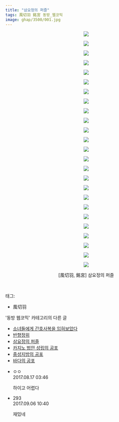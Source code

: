 ```yaml
---
title: "삼요정의 퍼즐"
tags: 風切羽 銘宮 동방_웹코믹
image: ghap/3500/001.jpg
---
```

<div class="article">
<p style="text-align: center; clear: none; float: none;"><img src="{{ site.nasurl }}/ghap/3500/001.jpg"/></p>
<p style="text-align: center; clear: none; float: none;"><img src="{{ site.nasurl }}/ghap/3500/002.jpg"/></p>
<p style="text-align: center; clear: none; float: none;"><img src="{{ site.nasurl }}/ghap/3500/003.jpg"/></p>
<p style="text-align: center; clear: none; float: none;"><img src="{{ site.nasurl }}/ghap/3500/004.jpg"/></p>
<p style="text-align: center; clear: none; float: none;"><img src="{{ site.nasurl }}/ghap/3500/005.jpg"/></p>
<p style="text-align: center; clear: none; float: none;"><img src="{{ site.nasurl }}/ghap/3500/006.jpg"/></p>
<p style="text-align: center; clear: none; float: none;"><img src="{{ site.nasurl }}/ghap/3500/007.jpg"/></p>
<p style="text-align: center; clear: none; float: none;"><img src="{{ site.nasurl }}/ghap/3500/008.jpg"/></p>
<p style="text-align: center; clear: none; float: none;"><img src="{{ site.nasurl }}/ghap/3500/009.jpg"/></p>
<p style="text-align: center; clear: none; float: none;"><img src="{{ site.nasurl }}/ghap/3500/010.jpg"/></p>
<p style="text-align: center; clear: none; float: none;"><img src="{{ site.nasurl }}/ghap/3500/011.jpg"/></p>
<p style="text-align: center; clear: none; float: none;"><img src="{{ site.nasurl }}/ghap/3500/012.jpg"/></p>
<p style="text-align: center; clear: none; float: none;"><img src="{{ site.nasurl }}/ghap/3500/013.jpg"/></p>
<p style="text-align: center; clear: none; float: none;"><img src="{{ site.nasurl }}/ghap/3500/014.jpg"/></p>
<p style="text-align: center; clear: none; float: none;"><img src="{{ site.nasurl }}/ghap/3500/015.jpg"/></p>
<p style="text-align: center; clear: none; float: none;"><img src="{{ site.nasurl }}/ghap/3500/016.jpg"/></p>
<p style="text-align: center; clear: none; float: none;"><img src="{{ site.nasurl }}/ghap/3500/017.jpg"/></p>
<p style="text-align: center; clear: none; float: none;"><img src="{{ site.nasurl }}/ghap/3500/018.jpg"/></p>
<p style="text-align: center; clear: none; float: none;"><img src="{{ site.nasurl }}/ghap/3500/019.jpg"/></p>
<p style="text-align: center; clear: none; float: none;"><img src="{{ site.nasurl }}/ghap/3500/020.jpg"/></p>
<p style="text-align: center; clear: none; float: none;"><img src="{{ site.nasurl }}/ghap/3500/021.jpg"/></p>
<p style="text-align: center; clear: none; float: none;"><img src="{{ site.nasurl }}/ghap/3500/022.jpg"/></p>
<p style="text-align: center; clear: none; float: none;"><img src="{{ site.nasurl }}/ghap/3500/023.jpg"/></p>
<p style="text-align: center; clear: none; float: none;"><img src="{{ site.nasurl }}/ghap/3500/024.jpg"/></p>
<p style="text-align: center; clear: none; float: none;"><img src="{{ site.nasurl }}/ghap/3500/025.jpg"/></p>
<p style="text-align: center; clear: none; float: none;">[風切羽, 銘宮] 삼요정의 퍼즐</p>
<p><br/></p>
</div><div class="tagTrail">
<p>태그: </p>
<ul>
<li>風切羽</li>
</ul>
</div><div class="another">
<p>'동방 웹코믹' 카테고리의 다른 글</p>
<ul>
<li><a href="/2017-07-11-ghap_3530">소녀들에게 간호사복을 입혀보았다</a></li>
<li><a href="/2017-07-11-ghap_3529">반향정위</a></li>
<li><a href="/2017-06-25-ghap_3500">삼요정의 퍼즐</a></li>
<li><a href="/2017-06-25-ghap_3498">카지노 법안 성립의 공포</a></li>
<li><a href="/2017-06-25-ghap_3497">중성지방의 공포</a></li>
<li><a href="/2017-06-25-ghap_3496">바다의 공포</a></li>
</ul>
</div><div class="cb_module cb_fluid">
<div class="cb_wrt cb_profile">
<div class="comment">
<ul>
<li class="cb_thumb_off" id="comment15061457">
<div class="cb_comment_area">
<div class="cb_info_area">
<div class="cb_section">
<span class="cb_nick_name">ㅇㅇ</span>
</div>
<div class="cb_section">
<span class="cb_date">2017.08.17 03:46 </span>
</div>
</div>
<div class="cb_dsc_comment">
<p class="cb_dsc">
											하이고 어렵다
										</p>
</div>
</div></li>
<li class="cb_thumb_off" id="comment15077296">
<div class="cb_comment_area">
<div class="cb_info_area">
<div class="cb_section">
<span class="cb_nick_name">293</span>
</div>
<div class="cb_section">
<span class="cb_date">2017.09.06 10:40 </span>
</div>
</div>
<div class="cb_dsc_comment">
<p class="cb_dsc">
											재밌네
										</p>
</div>
</div></li>
</ul>
</div>
</div><!-- commentList close -->
</div>